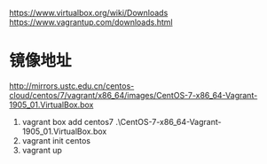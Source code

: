 https://www.virtualbox.org/wiki/Downloads
https://www.vagrantup.com/downloads.html

# 镜像地址
http://mirrors.ustc.edu.cn/centos-cloud/centos/7/vagrant/x86_64/images/CentOS-7-x86_64-Vagrant-1905_01.VirtualBox.box


1. vagrant box add centos7 .\CentOS-7-x86_64-Vagrant-1905_01.VirtualBox.box
2. vagrant init centos
3. vagrant up